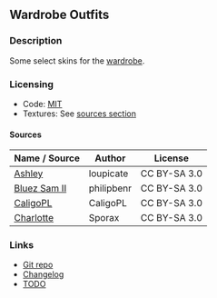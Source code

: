 
## Wardrobe Outfits

### Description

Some select skins for the [wardrobe](https://content.minetest.net/packages/AntumDeluge/wardrobe_ad/).

### Licensing

- Code: [MIT](LICENSE.txt)
- Textures: See [sources section](#sources)

#### Sources

| Name / Source    | Author     | License      |
| ---------------- | ---------- | ------------ |
| [Ashley][]       | loupicate  | CC BY-SA 3.0 |
| [Bluez Sam II][] | philipbenr | CC BY-SA 3.0 |
| [CaligoPL][]     | CaligoPL   | CC BY-SA 3.0 |
| [Charlotte][]    | Sporax     | CC BY-SA 3.0 |

### Links

- [Git repo](https://github.com/AntumMT/mod-wardrobe_outfits)
- [Changelog](changelog.txt)
- [TODO](TODO.txt)


[Ashley]: http://minetest.fensta.bplaced.net/#id=885
[Bluez Sam II]: http://minetest.fensta.bplaced.net/#id=143
[CaligoPL]: http://minetest.fensta.bplaced.net/#id=99
[Charlotte]: http://minetest.fensta.bplaced.net/#id=852
